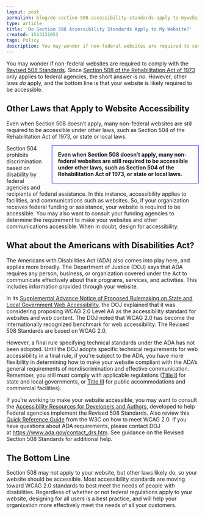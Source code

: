 ```yaml
---
layout: post
permalink: blog/do-section-508-accessibility-standards-apply-to-mywebsite/
type: article
title: 'Do Section 508 Accessibility Standards Apply to My Website?'
created: 1513131053
tags: Policy
description: You may wonder if non-federal websites are required to comply with the [Revised 508 Standards][1]. Since [Section 508 of the Rehabilitation Act of 1973][2] only applies to federal agencies, the short answer is _no_.
---
```


You may wonder if non-federal websites are required to comply with the [Revised 508 Standards][1]. Since [Section 508 of the Rehabilitation Act of 1973][2] only applies to federal agencies, the short answer is _no_. However, other laws _do_ apply, and the bottom line is that your website is likely required to be accessible.

## Other Laws that Apply to Website Accessibility

Even when Section 508 doesn’t apply, many non-federal websites are still required to be accessible under other laws, such as Section 504 of the Rehabilitation Act of 1973, or state or local laws.

<div style="width:70%;float: right;margin-left:15px;margin-bottom:15px;border:1px solid blue;padding:15px;font-weight:bold;">
  Even when Section 508 doesn’t apply, many non-federal websites are still required to be accessible under other laws, such as Section 504 of the Rehabilitation Act of 1973, or state or local laws.
</div>

Section 504 prohibits discrimination based on disability by federal agencies and recipients of federal assistance. In this instance, accessibility applies to facilities, and communications such as websites. So, if your organization receives federal funding or assistance, your website is required to be accessible. You may also want to consult your funding agencies to determine the requirement to make your websites and other communications accessible. When in doubt, design for accessibility.

## What about the Americans with Disabilities Act?

The Americans with Disabilities Act (ADA) also comes into play here, and applies more broadly. The Department of Justice (DOJ) says that ADA requires any person, business, or organization covered under the Act to communicate effectively about their programs, services, and activities. This includes information provided through your website.

In its [Supplemental Advance Notice of Proposed Rulemaking on State and Local Government Web Accessibility][3], the DOJ explained that it was considering proposing WCAG 2.0 Level AA as the accessibility standard for websites and web content. The DOJ noted that WCAG 2.0 has become the internationally recognized benchmark for web accessibility. The Revised 508 Standards are based on WCAG 2.0.

However, a final rule specifying technical standards under the ADA has not been adopted. Until the DOJ adopts specific technical requirements for web accessibility in a final rule, if you’re subject to the ADA, you have more flexibility in determining how to make your website compliant with the ADA’s general requirements of nondiscrimination and effective communication. Remember, you still must comply with applicable regulations ([Title II][4] for state and local governments, or&nbsp;[Title III][5] for public accommodations and commercial facilities).

If you’re working to make your website accessible, you may want to consult the [Accessibility Resources for Developers and Authors][6], developed to help Federal agencies implement the Revised 508 Standards. Also review this [Quick Reference Guide][7] from the W3C on how to meet WCAG 2.0. If you have questions about ADA requirements, please contact DOJ at&nbsp;<https://www.ada.gov/contact_drs.htm>. See guidance on the Revised Section 508 Standards for additional help.

## The Bottom Line

Section 508 may not apply to your website, but other laws likely do, so your website should be accessible. Most accessibility standards are moving toward WCAG 2.0 standards to best meet the needs of people with disabilities. Regardless of whether or not federal regulations apply to your website, designing for all users is a best practice, and will help your organization more effectively meet the needs of all your customers.

 [1]: https://www.access-board.gov/guidelines-and-standards/communications-and-it/about-the-ict-refresh/final-rule
 [2]: https://www.access-board.gov/guidelines-and-standards/communications-and-it/about-the-section-508-standards/guide-to-the-section-508-standards
 [3]: https://www.ada.gov/regs2016/sanprm.html
 [4]: https://www.ada.gov/regs2010/titleII_2010/titleII_2010_regulations.htm
 [5]: https://www.ada.gov/regs2010/titleIII_2010/titleIII_2010_regulations.htm
 [6]: /create/software-websites
 [7]: https://www.w3.org/WAI/WCAG20/quickref/